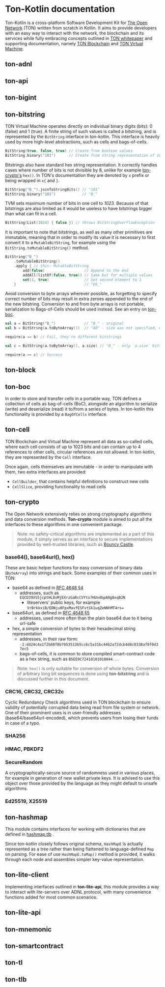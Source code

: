 # Ton-Kotlin documentation

Ton-Kotlin is a cross-platform Software Development Kit for [The Open Network](https://ton.org) (TON) written from
scratch in Kotlin. It aims to provide developers with an easy way to interact with the network, the blockchain and
its services while fully embracing concepts outlined in [TON whitepaper](https://ton-blockchain.github.io/docs/ton.pdf)
and supporting documentation, namely [TON Blockchain](https://ton-blockchain.github.io/docs/tblkch.pdf) and
[TON Virtual Machine](https://ton-blockchain.github.io/docs/tvm.pdf).

## ton-adnl

## ton-api

## ton-bigint

## ton-bitstring

TON Virtual Machine operates directly on individual binary digits (bits): 0 (false) and 1 (true). A finite string of
such values is called a bitstring, and is represented by the `BitString` interface in ton-kotlin. This interface is
heavily used by more high-level abstractions, such as cells and bags-of-cells.

```kotlin
BitString(true, false, true) // Create from boolean values
BitString.binary("101")      // Create from string representation of zeroes and ones
```

Bitstrings also have standard hex string representation. It correctly handles cases where number of bits is not
divisible by 8, unlike for example [ton-crypto's](#ton-crypto) `hex()`. In TON's documentation they are denoted by `x`
prefix or being wrapped in `x{` and `}`.

```kotlin
BitString("B_").joinToStringBits() // "101"
BitString.binary("101")            // "B_"
```

TVM sets maximum number of bits in one cell to *1023*. Because of that bitstrings are also limited as it would be
useless to have bitstrings bigger than what can fit in a cell.

```kotlin
BitString(List(1024) { false }) // throws BitStringOverflowException
```

It is important to note that bitstrings, as well as many other primitives are immutable, meaning that in order to modify
its value it is necessary to first convert it to a `MutableBitString`, for example using the
`BitString.toMutableBitString()` method.

```kotlin
BitString("B_")
    .toMutableBitString()
    .apply { // this: MutableBitString
        add(false)                  // Append to the end
        addAll(listOf(false, true)) // Same but for multiple values
        set(1, true)                // Set second element to 1
    }                               // "E6_"
```

Avoid conversion to byte arrays wherever possible, as forgetting to specify correct number of bits may result in extra
zeroes appended to the end of the new bitstring. Conversion to and from byte arrays is not portable, serialization to
Bags-of-Cells should be used instead. See an entry on [ton-boc](#ton-boc).

```kotlin
val a = BitString("B_")             // "B_" - original
val b = BitString(a.toByteArray())  // "A0" - size was not specified, extra zeroes appended to the end

require(a == b) // Fail, they're different bitstrings

val c = BitString(a.toByteArray(), a.size) // "B_" - only `a.size` bits were taken, rest was ignored

require(a == c) // Success
```

## ton-block

## ton-boc

In order to store and transfer cells in a portable way, TON defines a collection of cells as bag-of-cells (BoC),
alongside an algorithm to serialize (write) and deserialize (read) it to/from a series of bytes. In ton-kotlin this
functionality is provided by a `BagOfCells` interface.

## ton-cell

TON Blockchain and Virtual Machine represent all data as so-called cells, where each cell consists of up to 1023 bits
and can contain up to 4 references to other cells, circular references are not allowed. In ton-kotlin, they are
represented by the `Cell` interface.

Once again, cells themselves are immutable - in order to manipulate with them, two extra interfaces are provided:

- `CellBuilder`, that contains helpful definitions to construct new cells
- `CellSlice`, providing functionality to read cells

## ton-crypto

The Open Network extensively relies on strong cryptography algorithms and data conversion methods. **Ton-crypto** module
is aimed to put all the interfaces to these algorithms in one convenient package.

> Note: no safety-critical algorithms are implemented as a part of this module, it simply serves as an interface to
> secure implementations provided by well-trusted libraries, such as [Bouncy Castle](https://www.bouncycastle.org/).

### base64(), base64url(), hex()

These are basic helper functions for easy conversion of binary data (`ByteArray`) into strings and back. Some examples
of their common uses in TON:

- base64 as defined in [RFC 4648 §4](https://datatracker.ietf.org/doc/html/rfc4648#section-4)
    - addresses, such as `EQCD39VS5jcptHL8vMjEXrzGaRcCVYto7HUn4bpAOg8xqB2N`
        - liteservers' public keys, for example `VrBrkkxiB/EDNju0FpxMavfESFvtSk1uqZeNNhMT4rs=`
- base64url, as defined in [RFC 4648 §5](https://datatracker.ietf.org/doc/html/rfc4648#section-5)
    - addresses, used more often than the plain base64 due to it being url-safe
- hex, a simple conversion of bytes to their hexadecimal string representation
    - addresses, in their raw form: `-1:dd24c4a1f2b88f8b7053513b5cc6c5a31bc44b2a72dcb4d8c0338af0f0d37ec5`
    - bags-of-cells, it is common to store compiled smart-contract code as a hex string, such
      as `B5EE9C72410101010044...`

> Note: `hex()` is only suitable for conversion of whole bytes. Conversion of arbitrary long bit sequences is done
> using **ton-bitstring** and is discussed further in this document.

### CRC16, CRC32, CRC32c

Cyclic Redundancy Check algorithms used in TON blockchain to ensure validity of potentially corrupted data being read
from file system or network. One of their prominent uses is in user-friendly addresses (base64/base64url-encoded), which
prevents users from losing their funds in case of a typo.

### SHA256

### HMAC, PBKDF2

### SecureRandom

A cryptographically-secure source of randomness used in various places, for example in generation of new wallet private
keys. It is advised to use this object over those provided by the language as they might default to unsafe algorithms.

### Ed25519, X25519

## ton-hashmap

This module contains interfaces for working with dictionaries that are defined in
[hashmap.tlb](https://github.com/ton-blockchain/ton/blob/9191be1546444aad7300fd7b5fdde5ff7cf10ca5/crypto/tl/hashmap.tlb)
.

Since ton-kotlin closely follows original schema, `HashMapE` is actually represented as a tree rather than being
flattened to language-defined `Map` on parsing. For ease of use `HashMapE.toMap()` method is provided, it walks through
each node and assembles simpler key-value representation.

## ton-lite-client

Implementing interfaces outlined in **ton-lite-api**, this module provides a way to interact with lite-servers over ADNL
protocol, with many convenience functions added for most common scenarios.

## ton-lite-api

## ton-mnemonic

## ton-smartcontract

## ton-tl

## ton-tlb
